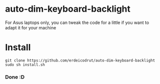 # auto-dim-keyboard-backlight

For Asus laptops only, you can tweak the code for a little if you want to adapt it for your machine

# Install
	git clone https://github.com/erdeicodrut/auto-dim-keyboard-backlight
	sudo sh install.sh

### Done :D
